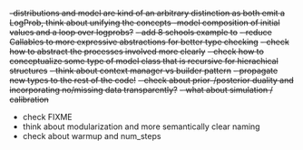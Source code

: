 ~~-distributions and model are kind of an arbitrary distinction as both emit a LogProb, think about unifying the concepts
    -model composition of initial values and a loop over logprobs?~~
~~- add 8 schools example to~~ 
~~- reduce Callables to more expressive abstractions for better type checking~~
~~- check how to abstract the processes involved more clearly~~
~~- check how to conceptualize some type of model class that is recursive for hierachical structures~~
  ~~- think about context manager vs builder pattern~~
    ~~- propagate new types to the rest of the code!~~
~~- check about prior-/posterior duality and incorporating no/missing data transparently?~~
  ~~- what about simulation / calibration~~
- check FIXME
- think about modularization and more semantically clear naming
- check about warmup and num_steps
